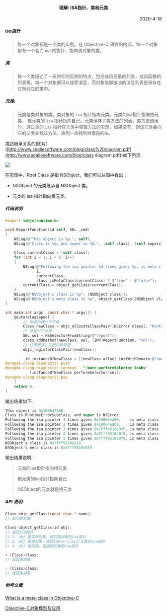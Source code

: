 

#### <p align="center">理解: ISA指针、类和元类</p>

<p align="right">2020-4-18</p>



##### isa指针

> 每一个对象都是一个类的实例。在 Objective-C 语言的内部，每一个对象都有一个名为 isa 的指针，指向该对象的类。



##### 类

> 每一个类描述了一系列它的实例的特点，包括成员变量的列表，成员函数的列表等。每一个对象都可以接受消息，而对象能够接收的消息列表是保存在它所对应的类中。



##### 元类:

> 元类是类对象的类。类对象的 `isa` 指针指向元类。元类的isa指针指向根元类， 根元类的 `isa` 指针指向自己。元类保存了类方法的列表。类方法调用时，通过类的 `isa` 指针在元类中获取方法的实现，如果没有，则该元类会向它的父类查找该方法，直到一直找到继承链的头。

描述继承关系的[图片]([http://www.sealiesoftware.com/blog/class%20diagram.pdf](http://www.sealiesoftware.com/blog/class diagram.pdf))如下所示:

![](/Users/chenxi/Documents/gitHub/blog/images/runtime/instance_class_metaClass.png)

在实现中，Root Class 是指 NSObject，我们可以从图中看出：

- NSObject 的元类继承自 NSObject 类。

- 元类的 isa 指针指向根元类。



##### 代码说明

```objective-c
#import <objc/runtime.h>

void ReportFunction(id self, SEL _cmd)
{
    NSLog(@"This object is %p.", self);
    NSLog(@"Class is %@, and super is %@.", [self class], [self superclass]);
    
    Class currentClass = [self class];
    for (int i = 1; i < 6; i++)
    {
        NSLog(@"Following the isa pointer %d times gives %p, is meta class [%@]",
              i,
              currentClass,
              class_isMetaClass(currentClass) ? @"true" : @"false");
        currentClass = object_getClass(currentClass);
    }
    NSLog(@"NSObject's class is %p", [NSObject class]);
    NSLog(@"NSObject's meta class is %p", object_getClass([NSObject class]));
}

int main(int argc, const char * argv[]) {
    @autoreleasepool {
      	// 动态创建一个子类
        Class newClass = objc_allocateClassPair([NSError class], "RuntimeErrorSubclass", 0);
      	// 添加一个方法
        SEL sel = NSSelectorFromString(@"report");
        class_addMethod(newClass, sel, (IMP)ReportFunction, "v@:");
        // 注册该类，方便后续使用
        objc_registerClassPair(newClass);
            
         id instanceOfNewClass = [[newClass alloc] initWithDomain:@"someDomain" code:0 userInfo:nil];
#pragma clang diagnostic push
#pragma clang diagnostic ignored   "-Warc-performSelector-leaks"
           [instanceOfNewClass performSelector:sel];
#pragma clang diagnostic pop
    }
    return 0;
}
```



输出结果如下:

```objective-c
This object is 0x10064f160.
Class is RuntimeErrorSubclass, and super is NSError.
Following the isa pointer 1 times gives 0x10064ea80,    is meta class [false]
Following the isa pointer 2 times gives 0x10064eab0,    is meta class [true]
Following the isa pointer 3 times gives 0x7fff9510e0f0, is meta class [true]
Following the isa pointer 4 times gives 0x7fff9510e0f0, is meta class [true]
Following the isa pointer 5 times gives 0x7fff9510e0f0, is meta class [true]
NSObject's class is 0x7fff9510e118
NSObject's meta class is 0x7fff9510e0f0
```



输出结果说明:

> 元类的isa指针指向根元类
>
> 根元类的isa指针指向自己
>
> NSObject的元类就是根元类



##### API 说明:

```objective-c
Class objc_getClass(const char * name);
// 返回类对象
```



```objective-c
Class object_getClass(id obj);
// 返回isa指针
// 1. obj 是实例对象，返回类对象的isa指针
// 2. obj 是类对象，返回(meta-class)元类的isa指针
// 3. obj 是元类，返回根元类的isa指针
```



```objective-c
+ (Class)class;
// 返回类对象

- (Class)class;
// 返回类对象
```



##### 参考文章

[What is a meta-class in Objective-C](http://www.cocoawithlove.com/2010/01/what-is-meta-class-in-objective-c.html)

[Objective-C对象模型及应用](https://blog.devtang.com/2013/10/15/objective-c-object-model/)

